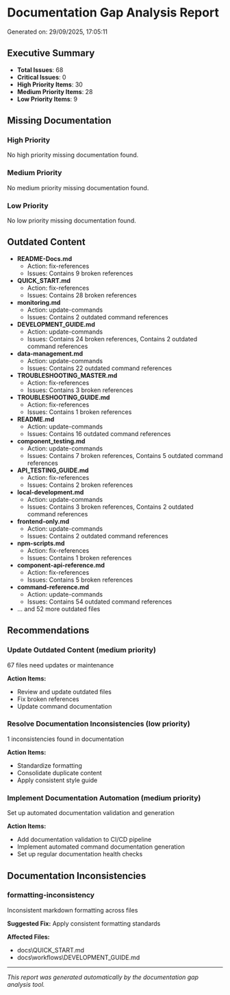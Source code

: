 # Documentation Gap Analysis Report

Generated on: 29/09/2025, 17:05:11

## Executive Summary

- **Total Issues**: 68
- **Critical Issues**: 0
- **High Priority Items**: 30
- **Medium Priority Items**: 28
- **Low Priority Items**: 9

## Missing Documentation

### High Priority
No high priority missing documentation found.

### Medium Priority
No medium priority missing documentation found.

### Low Priority
No low priority missing documentation found.

## Outdated Content

- **README-Docs.md**
  - Action: fix-references
  - Issues: Contains 9 broken references
- **QUICK_START.md**
  - Action: fix-references
  - Issues: Contains 28 broken references
- **monitoring.md**
  - Action: update-commands
  - Issues: Contains 2 outdated command references
- **DEVELOPMENT_GUIDE.md**
  - Action: update-commands
  - Issues: Contains 24 broken references, Contains 2 outdated command references
- **data-management.md**
  - Action: update-commands
  - Issues: Contains 22 outdated command references
- **TROUBLESHOOTING_MASTER.md**
  - Action: fix-references
  - Issues: Contains 3 broken references
- **TROUBLESHOOTING_GUIDE.md**
  - Action: fix-references
  - Issues: Contains 1 broken references
- **README.md**
  - Action: update-commands
  - Issues: Contains 16 outdated command references
- **component_testing.md**
  - Action: update-commands
  - Issues: Contains 7 broken references, Contains 5 outdated command references
- **API_TESTING_GUIDE.md**
  - Action: fix-references
  - Issues: Contains 2 broken references
- **local-development.md**
  - Action: update-commands
  - Issues: Contains 3 broken references, Contains 2 outdated command references
- **frontend-only.md**
  - Action: update-commands
  - Issues: Contains 2 outdated command references
- **npm-scripts.md**
  - Action: fix-references
  - Issues: Contains 1 broken references
- **component-api-reference.md**
  - Action: fix-references
  - Issues: Contains 5 broken references
- **command-reference.md**
  - Action: update-commands
  - Issues: Contains 54 outdated command references
- ... and 52 more outdated files

## Recommendations

### Update Outdated Content (medium priority)

67 files need updates or maintenance

**Action Items:**
- Review and update outdated files
- Fix broken references
- Update command documentation

### Resolve Documentation Inconsistencies (low priority)

1 inconsistencies found in documentation

**Action Items:**
- Standardize formatting
- Consolidate duplicate content
- Apply consistent style guide

### Implement Documentation Automation (medium priority)

Set up automated documentation validation and generation

**Action Items:**
- Add documentation validation to CI/CD pipeline
- Implement automated command documentation generation
- Set up regular documentation health checks


## Documentation Inconsistencies

### formatting-inconsistency

Inconsistent markdown formatting across files

**Suggested Fix:** Apply consistent formatting standards

**Affected Files:**
- docs\QUICK_START.md
- docs\workflows\DEVELOPMENT_GUIDE.md


---

*This report was generated automatically by the documentation gap analysis tool.*
